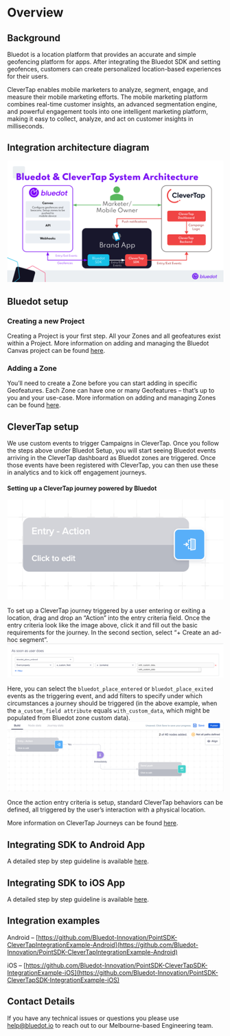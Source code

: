 Overview
=====================

**Background**
--------------

Bluedot is a location platform that provides an accurate and simple geofencing platform for apps. After integrating the Bluedot SDK and setting geofences, customers can create personalized location-based experiences for their users.

CleverTap enables mobile marketers to analyze, segment, engage, and measure their mobile marketing efforts. The mobile marketing platform combines real-time customer insights, an advanced segmentation engine, and powerful engagement tools into one intelligent marketing platform, making it easy to collect, analyze, and act on customer insights in milliseconds.

**Integration architecture diagram**
------------------------------------

![](../../assets/clever-tap-diagram.png)

**Bluedot setup**
-----------------

### Creating a new Project

Creating a Project is your first step. All your Zones and all geofeatures exist within a Project. More information on adding and managing the Bluedot Canvas project can be found [here](../../Canvas/Creating%20a%20new%20project.md).

### Adding a Zone

You’ll need to create a Zone before you can start adding in specific Geofeatures. Each Zone can have one or many Geofeatures – that’s up to you and your use-case. More information on adding and managing Zones can be found [here](../../Canvas/Add%20a%20new%20zone.md).

**CleverTap setup**
-------------------

We use custom events to trigger Campaigns in CleverTap. Once you follow the steps above under Bluedot Setup, you will start seeing Bluedot events arriving in the CleverTap dashboard as Bluedot zones are triggered. Once those events have been registered with CleverTap, you can then use these in analytics and to kick off engagement journeys.

#### **Setting up a CleverTap journey powered by Bluedot**

![ClerverTap journery](../../assets/CT-Action.png)

To set up a CleverTap journey triggered by a user entering or exiting a location, drag and drop an “Action” into the entry criteria field. Once the entry criteria look like the image above, click it and fill out the basic requirements for the journey. In the second section, select “+ Create an ad-hoc segment”.  
![Create a segment](../../assets/CT-Events.png)

Here, you can select the `bluedot_place_entered` or `bluedot_place_exited` events as the triggering event, and add filters to specify under which circumstances a journey should be triggered (in the above example, when the `a_custom_field attribute` equals `with_custom_data`, which might be populated from Bluedot zone custom data).  
![Create a build](../../assets/CT-Builds.png)

Once the action entry criteria is setup, standard CleverTap behaviors can be defined, all triggered by the user’s interaction with a physical location.

More information on CleverTap Journeys can be found [here](https://docs.clevertap.com/docs/journeys).

**Integrating SDK to Android App**
----------------------------------

A detailed step by step guideline is available [here](./Android.md).

**Integrating SDK to iOS App**
------------------------------

A detailed step by step guideline is available [here](./iOS.md).

**Integration examples**
------------------------

Android – [https://github.com/Bluedot-Innovation/PointSDK-CleverTapIntegrationExample-Android](https://github.com/Bluedot-Innovation/PointSDK-CleverTapIntegrationExample-Android)

iOS – [https://github.com/Bluedot-Innovation/PointSDK-CleverTapSDK-IntegrationExample-iOS](https://github.com/Bluedot-Innovation/PointSDK-CleverTapSDK-IntegrationExample-iOS)

**Contact Details**
-------------------

If you have any technical issues or questions you please use [help@bluedot.io](mailto:help@bluedot.io) to reach out to our Melbourne-based Engineering team.